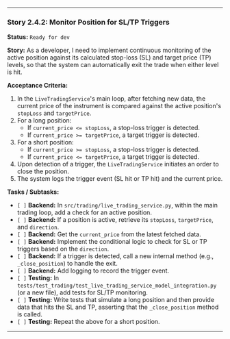 ---

### **Story 2.4.2: Monitor Position for SL/TP Triggers**

**Status:** `Ready for dev`

**Story:**
As a developer, I need to implement continuous monitoring of the active position against its calculated stop-loss (SL) and target price (TP) levels, so that the system can automatically exit the trade when either level is hit.

**Acceptance Criteria:**
1.  In the `LiveTradingService`'s main loop, after fetching new data, the current price of the instrument is compared against the active position's `stopLoss` and `targetPrice`.
2.  For a long position:
    *   If `current_price <= stopLoss`, a stop-loss trigger is detected.
    *   If `current_price >= targetPrice`, a target trigger is detected.
3.  For a short position:
    *   If `current_price >= stopLoss`, a stop-loss trigger is detected.
    *   If `current_price <= targetPrice`, a target trigger is detected.
4.  Upon detection of a trigger, the `LiveTradingService` initiates an order to close the position.
5.  The system logs the trigger event (SL hit or TP hit) and the current price.

**Tasks / Subtasks:**
-   `[ ]` **Backend:** In `src/trading/live_trading_service.py`, within the main trading loop, add a check for an active position.
-   `[ ]` **Backend:** If a position is active, retrieve its `stopLoss`, `targetPrice`, and `direction`.
-   `[ ]` **Backend:** Get the `current_price` from the latest fetched data.
-   `[ ]` **Backend:** Implement the conditional logic to check for SL or TP triggers based on the `direction`.
-   `[ ]` **Backend:** If a trigger is detected, call a new internal method (e.g., `_close_position`) to handle the exit.
-   `[ ]` **Backend:** Add logging to record the trigger event.
-   `[ ]` **Testing:** In `tests/test_trading/test_live_trading_service_model_integration.py` (or a new file), add tests for SL/TP monitoring.
-   `[ ]` **Testing:** Write tests that simulate a long position and then provide data that hits the SL and TP, asserting that the `_close_position` method is called.
-   `[ ]` **Testing:** Repeat the above for a short position.

---